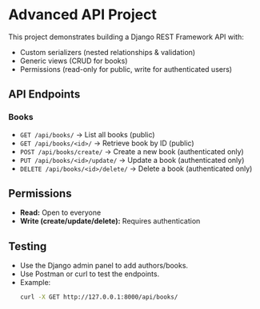 # Advanced API Project

This project demonstrates building a Django REST Framework API with:
- Custom serializers (nested relationships & validation)
- Generic views (CRUD for books)
- Permissions (read-only for public, write for authenticated users)

## API Endpoints

### Books
- `GET /api/books/` → List all books (public)
- `GET /api/books/<id>/` → Retrieve book by ID (public)
- `POST /api/books/create/` → Create a new book (authenticated only)
- `PUT /api/books/<id>/update/` → Update a book (authenticated only)
- `DELETE /api/books/<id>/delete/` → Delete a book (authenticated only)

## Permissions
- **Read:** Open to everyone
- **Write (create/update/delete):** Requires authentication

## Testing
- Use the Django admin panel to add authors/books.
- Use Postman or curl to test the endpoints.
- Example:
  ```bash
  curl -X GET http://127.0.0.1:8000/api/books/
